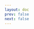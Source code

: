 ```yaml
---
layout: doc
prev: false
next: false
---
```


<CustomItemBox :item="{
  name: '鱼汤',
  icon: '/wiki/item/soup_fish.png',
  type: '料理',
  description: '',
  params: {
    stack: 1,
    durability: -1 
  },
  obtain: {
    found: [],
    npc: [],
    shop: [],
    gardening: []
  }
}" />

